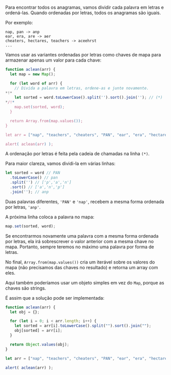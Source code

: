 Para encontrar todos os anagramas, vamos dividir cada palavra em letras e ordená-las. Quando ordenadas por letras, todos os anagramas são iguais.

Por exemplo:

```
nap, pan -> anp
ear, era, are -> aer
cheaters, hectares, teachers -> aceehrst
...
```

Vamos usar as variantes ordenadas por letras como chaves de mapa para armazenar apenas um valor para cada chave:

```js run
function aclean(arr) {
  let map = new Map();

  for (let word of arr) {
    // Divida a palavra em letras, ordene-as e junte novamente.
*!*
    let sorted = word.toLowerCase().split('').sort().join(''); // (*)
*/!*
    map.set(sorted, word);
  }

  return Array.from(map.values());
}

let arr = ["nap", "teachers", "cheaters", "PAN", "ear", "era", "hectares"];

alert( aclean(arr) );
```

A ordenação por letras é feita pela cadeia de chamadas na linha `(*)`.

Para maior clareza, vamos dividi-la em várias linhas:

```js
let sorted = word // PAN
  .toLowerCase() // pan
  .split('') // ['p','a','n']
  .sort() // ['a','n','p']
  .join(''); // anp
```

Duas palavras diferentes, `'PAN'` e `'nap'`, recebem a mesma forma ordenada por letras, `'anp'`.

A próxima linha coloca a palavra no mapa:

```js
map.set(sorted, word);
```

Se encontrarmos novamente uma palavra com a mesma forma ordenada por letras, ela irá sobrescrever o valor anterior com a mesma chave no mapa. Portanto, sempre teremos no máximo uma palavra por forma de letras.

No final, `Array.from(map.values())` cria um iterável sobre os valores do mapa (não precisamos das chaves no resultado) e retorna um array com eles.

Aqui também poderíamos usar um objeto simples em vez do `Map`, porque as chaves são strings.

É assim que a solução pode ser implementada:

```js run demo
function aclean(arr) {
  let obj = {};

  for (let i = 0; i < arr.length; i++) {
    let sorted = arr[i].toLowerCase().split("").sort().join("");
    obj[sorted] = arr[i];
  }

  return Object.values(obj);
}

let arr = ["nap", "teachers", "cheaters", "PAN", "ear", "era", "hectares"];

alert( aclean(arr) );
```
